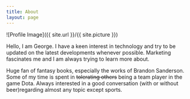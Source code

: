 ```yaml
---
title: About
layout: page
---
```

![Profile Image]({{ site.url }}/{{ site.picture }})

<p>Hello, I am George. I have a keen interest in technology and try to be updated on the latest developments whenever possible. Marketing fascinates me and I am always trying to learn more about. </p>

<p>Huge fan of fantasy books, especially the works of  Brandon Sanderson. Some of my time is spent in <del> tolerating others</del> being a team player in the game Dota. Always interested in a good conversation (with or without beer)regarding almost any topic except sports.</p>


